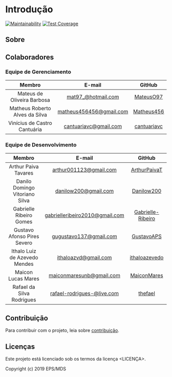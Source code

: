 # Introdução

[![Maintainability](https://api.codeclimate.com/v1/badges/fa0fbed2c8fa7014e542/maintainability)](https://codeclimate.com/github/fga-eps-mds/2019.2-Amika-Backend/maintainability)
[![Test Coverage](https://api.codeclimate.com/v1/badges/fa0fbed2c8fa7014e542/test_coverage)](https://codeclimate.com/github/fga-eps-mds/2019.2-Amika-Backend/test_coverage)

## Sobre

## Colaboradores

### Equipe de Gerenciamento

| Membro | E-mail | GitHub |
| :-----: | :----: | :----: |
| Mateus de Oliveira Barbosa | mat97_@hotmail.com | [MateusO97](https://github.com/MateusO97) |
| Matheus Roberto Alves da Silva| matheus456456@gmail.com | [Matheus456](https://github.com/Matheus456) |
| Vinícius de Castro Cantuária | cantuariavc@gmail.com | [cantuariavc](https://github.com/cantuariavc) |

### Equipe de Desenvolvimento

| Membro | E-mail | GitHub |
| :-----: | :----: | :----: |
|Arthur Paiva Tavares | arthur001123@gmail.com | [ArthurPaivaT](https://github.com/ArthurPaivaT) |
|Danilo Domingo Vitoriano Silva | danilow200@gmail.com | [Danilow200](https://github.com/Danilow200)|
|Gabrielle Ribeiro Gomes | gabrielleribeiro2010@gmail.com | [Gabrielle-Ribeiro](https://github.com/Gabrielle-Ribeiro) |
|Gustavo Afonso Pires Severo | gugustavo137@gmail.com | [GustavoAPS](https://github.com/GustavoAPS) |
|Ithalo Luiz de Azevedo Mendes | ithaloazvd@gmail.com | [ithaloazevedo](https://github.com/ithaloazevedo) |
|Maicon Lucas Mares | maiconmaresunb@gmail.com | [MaiconMares](https://github.com/MaiconMares) |
|Rafael da Silva Rodrigues | rafael-rodrigues-@live.com | [thefael](https://github.com/thefael) |

## Contribuição

Para contribuir com o projeto, leia sobre [contribuição](https://github.com/fga-eps-mds/2019.2-Grupo9/blob/master/.github/CONTRIBUTING.md).

## Licenças

Este projeto está licenciado sob os termos da licença <LICENÇA>.

Copyright (c) 2019 EPS/MDS 